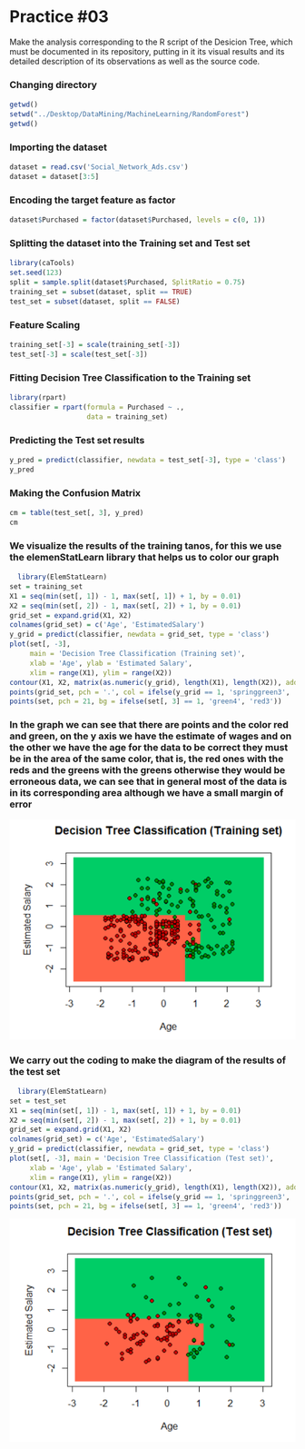 # Practice #03

Make the analysis corresponding to the R script of the Desicion Tree, which must be documented in its repository, putting in it its visual results and its detailed description of its observations as well as the source code.

### Changing directory
``` r
getwd()
setwd("../Desktop/DataMining/MachineLearning/RandomForest")
getwd()
``` 

### Importing the dataset
``` r
dataset = read.csv('Social_Network_Ads.csv')
dataset = dataset[3:5]
``` 

###  Encoding the target feature as factor
``` r
dataset$Purchased = factor(dataset$Purchased, levels = c(0, 1))

``` 

### Splitting the dataset into the Training set and Test set
``` r
library(caTools)
set.seed(123)
split = sample.split(dataset$Purchased, SplitRatio = 0.75)
training_set = subset(dataset, split == TRUE)
test_set = subset(dataset, split == FALSE)
``` 

### Feature Scaling
``` r
training_set[-3] = scale(training_set[-3])
test_set[-3] = scale(test_set[-3])
``` 

### Fitting Decision Tree Classification to the Training set
``` r
library(rpart)
classifier = rpart(formula = Purchased ~ .,
                   data = training_set)
``` 

### Predicting the Test set results
``` r
y_pred = predict(classifier, newdata = test_set[-3], type = 'class')
y_pred
``` 

### Making the Confusion Matrix
``` r
cm = table(test_set[, 3], y_pred)
cm
``` 

### We visualize the results of the training tanos, for this we use the elemenStatLearn library that helps us to color our graph
```r
  library(ElemStatLearn)
set = training_set
X1 = seq(min(set[, 1]) - 1, max(set[, 1]) + 1, by = 0.01)
X2 = seq(min(set[, 2]) - 1, max(set[, 2]) + 1, by = 0.01)
grid_set = expand.grid(X1, X2)
colnames(grid_set) = c('Age', 'EstimatedSalary')
y_grid = predict(classifier, newdata = grid_set, type = 'class')
plot(set[, -3],
     main = 'Decision Tree Classification (Training set)',
     xlab = 'Age', ylab = 'Estimated Salary',
     xlim = range(X1), ylim = range(X2))
contour(X1, X2, matrix(as.numeric(y_grid), length(X1), length(X2)), add = TRUE)
points(grid_set, pch = '.', col = ifelse(y_grid == 1, 'springgreen3', 'tomato'))
points(set, pch = 21, bg = ifelse(set[, 3] == 1, 'green4', 'red3'))


```

### In the graph we can see that there are points and the color red and green, on the y axis we have the estimate of wages and on the other we have the age for the data to be correct they must be in the area of ​​the same color, that is, the red ones with the reds and the greens with the greens otherwise they would be erroneous data, we can see that in general most of the data is in its corresponding area although we have a small margin of error

![Alt text](https://github.com/JuanCarlos-Negrete/Data-Mining/blob/Unit_3/Unit_3/Practices/Practice03/DTC1.PNG)


### We carry out the coding to make the diagram of the results of the test set
```r
  library(ElemStatLearn)
set = test_set
X1 = seq(min(set[, 1]) - 1, max(set[, 1]) + 1, by = 0.01)
X2 = seq(min(set[, 2]) - 1, max(set[, 2]) + 1, by = 0.01)
grid_set = expand.grid(X1, X2)
colnames(grid_set) = c('Age', 'EstimatedSalary')
y_grid = predict(classifier, newdata = grid_set, type = 'class')
plot(set[, -3], main = 'Decision Tree Classification (Test set)',
     xlab = 'Age', ylab = 'Estimated Salary',
     xlim = range(X1), ylim = range(X2))
contour(X1, X2, matrix(as.numeric(y_grid), length(X1), length(X2)), add = TRUE)
points(grid_set, pch = '.', col = ifelse(y_grid == 1, 'springgreen3', 'tomato'))
points(set, pch = 21, bg = ifelse(set[, 3] == 1, 'green4', 'red3'))

```


![Alt text](https://github.com/JuanCarlos-Negrete/Data-Mining/blob/Unit_3/Unit_3/Practices/Practice03/DTC2.PNG)